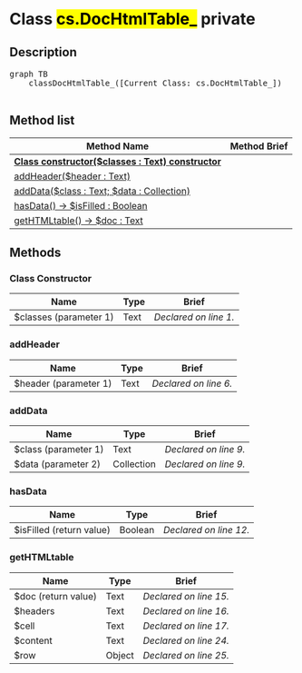<!DOCTYPE html>
<!---->
<html>
<header>
  <script src='https://cdn.jsdelivr.net/npm/mermaid/dist/mermaid.min.js'></script>
  <script src='https://cdn.jsdelivr.net/npm/marked/marked.min.js'></script>
  <link 
    href='https://cdn.jsdelivr.net/npm/bootstrap@5.0.0-beta2/dist/css/bootstrap.min.css'
    rel='stylesheet'
    integrity='sha384-BmbxuPwQa2lc/FVzBcNJ7UAyJxM6wuqIj61tLrc4wSX0szH/Ev+nYRRuWlolflfl'
    crossorigin='anonymous'
  >
  <script 
    src='https://cdn.jsdelivr.net/npm/bootstrap@5.0.0-beta2/dist/js/bootstrap.bundle.min.js'
    integrity='sha384-b5kHyXgcpbZJO/tY9Ul7kGkf1S0CWuKcCD38l8YkeH8z8QjE0GmW1gYU5S9FOnJ0'
    crossorigin='anonymous'
  ></script>
  <title>Class DocHtmlTable_</title>
  <meta charset='ASCII' />
  <meta name='generator' value='4D Documentation' />
</header>
<body>
<div id='content' class='container'>

<h1>Class <mark>cs.DocHtmlTable_</mark> <span class='badge bg-danger' data-bs-toggle='tooltip' title='To be use internally in a namespace' >private</span>
</h1>

<h2>Description</h2>

<pre class='mermaid'>
graph TB
    classDocHtmlTable_([Current Class: cs.DocHtmlTable_])

</pre>



<h2>Method list</h2>

<table class='table-hover'>
  <thead>
  <tr>
  <th>Method Name</th>
  <th>Method Brief</th>
  </tr></thead>
  <tbody>
  <tr>
    <td class='table-success'>
<a href='#class-constructor'><strong>Class constructor($classes : Text)<strong> <span class='badge bg-primary' data-bs-toggle='tooltip' title='Class Constructor' >constructor</span></a>
</td>
    <td class='table-success'>

</td>
  </tr>
  <tr>
    <td class='table-success'>
<a href='#addHeader'>addHeader($header : Text)</a>
</td>
    <td class='table-success'>

</td>
  </tr>
  <tr>
    <td class='table-success'>
<a href='#addData'>addData($class : Text; $data : Collection)</a>
</td>
    <td class='table-success'>

</td>
  </tr>
  <tr>
    <td class='table-success'>
<a href='#hasData'>hasData() -> $isFilled : Boolean</a>
</td>
    <td class='table-success'>

</td>
  </tr>
  <tr>
    <td class='table-success'>
<a href='#getHTMLtable'>getHTMLtable() -> $doc : Text</a>
</td>
    <td class='table-success'>

</td>
  </tr>
</tbody>
</table>

<h2>Methods</h2>

<h3 id='class-constructor'><strong>Class Constructor</strong></h3>

<table class=''>
  <thead>
  <tr>
  <th>Name</th>
  <th>Type</th>
  <th>Brief</th>
  </tr></thead>
  <tbody>
  <tr>
    <td class='table-primary'>
$classes (parameter 1)
</td>
    <td class='table-primary'>
Text
</td>
    <td class='table-primary'>
<em>Declared on line 1.</em>
</td>
  </tr>
</tbody>
</table>



<h3 id='addHeader'>addHeader</h3>

<table class=''>
  <thead>
  <tr>
  <th>Name</th>
  <th>Type</th>
  <th>Brief</th>
  </tr></thead>
  <tbody>
  <tr>
    <td class='table-primary'>
$header (parameter 1)
</td>
    <td class='table-primary'>
Text
</td>
    <td class='table-primary'>
<em>Declared on line 6.</em>
</td>
  </tr>
</tbody>
</table>



<h3 id='addData'>addData</h3>

<table class=''>
  <thead>
  <tr>
  <th>Name</th>
  <th>Type</th>
  <th>Brief</th>
  </tr></thead>
  <tbody>
  <tr>
    <td class='table-primary'>
$class (parameter 1)
</td>
    <td class='table-primary'>
Text
</td>
    <td class='table-primary'>
<em>Declared on line 9.</em>
</td>
  </tr>
  <tr>
    <td class='table-primary'>
$data (parameter 2)
</td>
    <td class='table-primary'>
Collection
</td>
    <td class='table-primary'>
<em>Declared on line 9.</em>
</td>
  </tr>
</tbody>
</table>



<h3 id='hasData'>hasData</h3>

<table class=''>
  <thead>
  <tr>
  <th>Name</th>
  <th>Type</th>
  <th>Brief</th>
  </tr></thead>
  <tbody>
  <tr>
    <td class='table-secondary'>
$isFilled (return value)
</td>
    <td class='table-secondary'>
Boolean
</td>
    <td class='table-secondary'>
<em>Declared on line 12.</em>
</td>
  </tr>
</tbody>
</table>



<h3 id='getHTMLtable'>getHTMLtable</h3>

<table class=''>
  <thead>
  <tr>
  <th>Name</th>
  <th>Type</th>
  <th>Brief</th>
  </tr></thead>
  <tbody>
  <tr>
    <td class='table-secondary'>
$doc (return value)
</td>
    <td class='table-secondary'>
Text
</td>
    <td class='table-secondary'>
<em>Declared on line 15.</em>
</td>
  </tr>
  <tr>
    <td class='table-info'>
$headers
</td>
    <td class='table-info'>
Text
</td>
    <td class='table-info'>
<em>Declared on line 16.</em>
</td>
  </tr>
  <tr>
    <td class='table-info'>
$cell
</td>
    <td class='table-info'>
Text
</td>
    <td class='table-info'>
<em>Declared on line 17.</em>
</td>
  </tr>
  <tr>
    <td class='table-info'>
$content
</td>
    <td class='table-info'>
Text
</td>
    <td class='table-info'>
<em>Declared on line 24.</em>
</td>
  </tr>
  <tr>
    <td class='table-info'>
$row
</td>
    <td class='table-info'>
Object
</td>
    <td class='table-info'>
<em>Declared on line 25.</em>
</td>
  </tr>
</tbody>
</table>




</div>
  <script>
    document.getElementById('content').innerHTML =
    marked(document.getElementById('content').innerHTML);
    mermaid.initialize({startOnLoad:true});
    var nodes = document.querySelectorAll('#content table');
    var i;
    for (i=0; i< nodes.length; i++){
      nodes[i].className=nodes[i].className+' table'; 
    }
  </script>
</body>
</html>